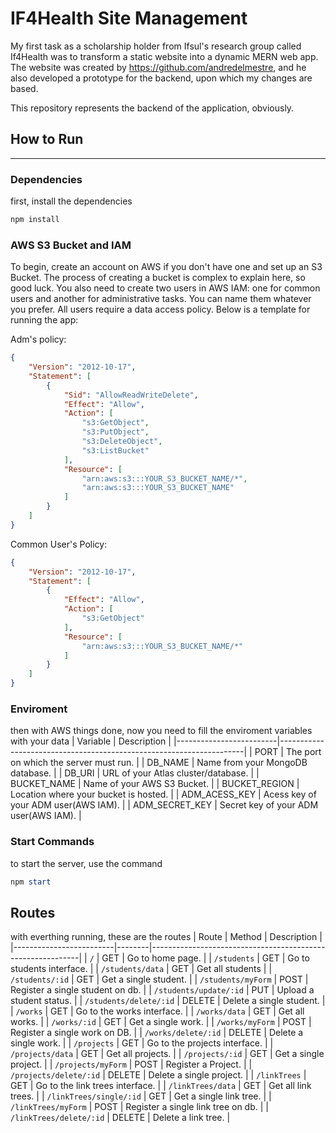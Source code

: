 # IF4Health Site Management
My first task as a scholarship holder from Ifsul's research group called If4Health was to transform a static website into a dynamic MERN web app. The website was created by https://github.com/andredelmestre, and he also developed a prototype for the backend, upon which my changes are based.

This repository represents the backend of the application, obviously.

## How to Run
---
### Dependencies
first, install the dependencies
````powershell
npm install
````

### AWS S3 Bucket and IAM
To begin, create an account on AWS if you don't have one and set up an S3 Bucket. The process of creating a bucket is complex to explain here, so good luck.
You also need to create two users in AWS IAM: one for common users and another for administrative tasks. You can name them whatever you prefer. All users require a data access policy. Below is a template for running the app:

Adm's policy:
````JSON
{
    "Version": "2012-10-17",
    "Statement": [
        {
            "Sid": "AllowReadWriteDelete",
            "Effect": "Allow",
            "Action": [
                "s3:GetObject",
                "s3:PutObject",
                "s3:DeleteObject",
                "s3:ListBucket"
            ],
            "Resource": [
                "arn:aws:s3:::YOUR_S3_BUCKET_NAME/*",
                "arn:aws:s3:::YOUR_S3_BUCKET_NAME"
            ]
        }
    ]
}
````

Common User's Policy:
````JSON
{
    "Version": "2012-10-17",
    "Statement": [
        {
            "Effect": "Allow",
            "Action": [
                "s3:GetObject"
            ],
            "Resource": [
                "arn:aws:s3:::YOUR_S3_BUCKET_NAME/*"
            ]
        }
    ]
}
````
### Enviroment
then with AWS things done, now you need to fill the enviroment variables with your data
| Variable                | Description                                                         |
|-------------------------|---------------------------------------------------------------------|
| PORT                    | The port on which the server must run.                              |
| DB_NAME                 | Name from your MongoDB database.                                    |
| DB_URI                  | URL of your Atlas cluster/database.                                 |
| BUCKET_NAME             | Name of your AWS S3 Bucket.                                         |
| BUCKET_REGION           | Location where your bucket is hosted.                               |
| ADM_ACESS_KEY           | Acess key of your ADM user(AWS IAM).                                |
| ADM_SECRET_KEY          | Secret key of your ADM user(AWS IAM).                               |

### Start Commands  
to start the server, use the command          
````powershell
npm start
````        

## Routes
with everthing running, these are the routes
| Route                   | Method | Description                                                |
|-------------------------|--------|------------------------------------------------------------|
| `/`                     | GET    | Go to home page.                                           |
| `/students`             | GET    | Go to students interface.                                  |
| `/students/data`        | GET    | Get all students                                           |
| `/students/:id`         | GET    | Get a single student.                                      |
| `/students/myForm`      | POST   | Register a single student on db.                           |
| `/students/update/:id`  | PUT    | Upload a student status.                                   |
| `/students/delete/:id`  | DELETE | Delete a single student.                                   |
| `/works`                | GET    | Go to the works interface.                                 |
| `/works/data`           | GET    | Get all works.                                             |
| `/works/:id`            | GET    | Get a single work.                                         |
| `/works/myForm`         | POST   | Register a single work on DB.                              |
| `/works/delete/:id`     | DELETE | Delete a single work.                                      |
| `/projects`             | GET    | Go to the projects interface.                              |
| `/projects/data`        | GET    | Get all projects.                                          |
| `/projects/:id`         | GET    | Get a single project.                                      |
| `/projects/myForm`      | POST   | Register a Project.                                        |
| `/projects/delete/:id`  | DELETE | Delete a single project.                                   |
| `/linkTrees`            | GET    | Go to the link trees interface.                            |
| `/linkTrees/data`       | GET    | Get all link trees.                                        |
| `/linkTrees/single/:id` | GET    | Get a single link tree.                                    |
| `/linkTrees/myForm`     | POST   | Register a single link tree on db.                         |
| `/linkTrees/delete/:id` | DELETE | Delete a link tree.                                        |
